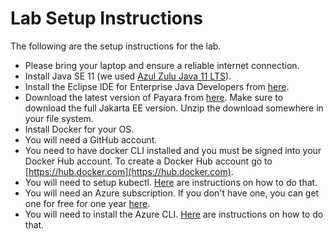# Lab Setup Instructions
The following are the setup instructions for the lab.

* Please bring your laptop and ensure a reliable internet connection.
* Install Java SE 11 (we used [Azul Zulu Java 11 LTS](https://www.azul.com/downloads/zulu-community/)).
* Install the Eclipse IDE for Enterprise Java Developers from [here](https://www.eclipse.org/downloads/packages/).
* Download the latest version of Payara from [here](https://www.payara.fish/downloads/payara-platform-community-edition/). Make sure to download the full Jakarta EE version. Unzip the download somewhere in your file system.
* Install Docker for your OS.
* You will need a GitHub account.
* You need to have docker CLI installed and you must be signed into your Docker Hub account. To create a Docker Hub account go to [https://hub.docker.com](https://hub.docker.com).
* You will need to setup kubectl. [Here](https://kubernetes.io/docs/tasks/tools/install-kubectl/) are instructions on how to do that.
* You will need an Azure subscription. If you don't have one, you can get one for free for one year [here](https://azure.microsoft.com/en-us/free).
* You will need to install the Azure CLI. [Here](https://docs.microsoft.com/en-us/cli/azure/install-azure-cli?view=azure-cli-latest) are instructions on how to do that.
